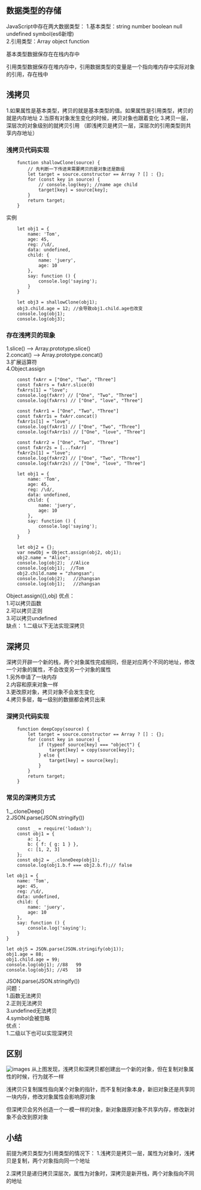 ## 数据类型的存储
JavaScript中存在两大数据类型：
1.基本类型：string  number  boolean  null   undefined   symbol(es6新增)     
2.引用类型：Array   object  function   

基本类型数据保存在在栈内存中

引用类型数据保存在堆内存中，引用数据类型的变量是一个指向堆内存中实际对象的引用，存在栈中
## 浅拷贝
1.如果属性是基本类型，拷贝的就是基本类型的值。如果属性是引用类型，拷贝的就是内存地址
2.当原有对象发生变化的时候，拷贝对象也跟着变化
3.拷贝一层，深层次的对象级别的就拷贝引用
（即浅拷贝是拷贝一层，深层次的引用类型则共享内存地址）
### 浅拷贝代码实现
```
    function shallowClone(source) {
        // 先判断一下传进来需要拷贝的是对象还是数组
        let target = source.constructor == Array ? [] : {};
        for (const key in source) {
            // console.log(key); //name age child
            target[key] = source[key];
        }
        return target;
    }
```
实例
```
    let obj1 = {
        name: 'Tom',
        age: 45,
        reg: /\d/,
        data: undefined,
        child: {
            name: 'juery',
            age: 10
        },
        say: function () {
            console.log('saying');
        }
    }

    let obj3 = shallowClone(obj1);
    obj3.child.age = 12; //会导致obj1.child.age也改变 
    console.log(obj1);
    console.log(obj3);
```
### 存在浅拷贝的现象
1.slice()   -->    Array.prototype.slice()   
2.concat()  -->    Array.prototype.concat()    
3.扩展运算符      
4.Object.assign      
``` 
    const fxArr = ["One", "Two", "Three"]
    const fxArrs = fxArr.slice(0)
    fxArrs[1] = "love";
    console.log(fxArr) // ["One", "Two", "Three"]
    console.log(fxArrs) // ["One", "love", "Three"]

    const fxArr1 = ["One", "Two", "Three"]
    const fxArr1s = fxArr.concat()
    fxArr1s[1] = "love";
    console.log(fxArr1) // ["One", "Two", "Three"]
    console.log(fxArr1s) // ["One", "love", "Three"] 

    const fxArr2 = ["One", "Two", "Three"]
    const fxArr2s = [...fxArr]
    fxArr2s[1] = "love";
    console.log(fxArr2) // ["One", "Two", "Three"]
    console.log(fxArr2s) // ["One", "love", "Three"]

    let obj1 = {
        name: 'Tom',
        age: 45,
        reg: /\d/,
        data: undefined,
        child: {
            name: 'juery',
            age: 10
        },
        say: function () {
            console.log('saying');
        }
    }

    let obj2 = {};
    var newObj = Object.assign(obj2, obj1);
    obj2.name = "Alice";
    console.log(obj2);  //Alice
    console.log(obj1);  //Tom
    obj2.child.name = "zhangsan";
    console.log(obj2);   //zhangsan
    console.log(obj1);   //zhangsan
```
 Object.assign({},obj)
优点：   
    1.可以拷贝函数   
    2.可以拷贝正则   
    3.可以拷贝undefined   
缺点：
    1.二级以下无法实现深拷贝   
## 深拷贝
深拷贝开辟一个新的栈，两个对象属性完成相同，但是对应两个不同的地址，修改一个对象的属性，不会改变另一个对象的属性   
    1.另外申请了一块内存   
    2.内容和原来对象一样   
    3.更改原对象，拷贝对象不会发生变化   
    4.拷贝多层，每一级别的数据都会拷贝出来   
### 深拷贝代码实现
```
    function deepCopy(source) {
        let target = source.constructor == Array ? [] : {};
        for (const key in source) {
            if (typeof source[key] === "object") {
                target[key] = copy(source[key]);
            } else {
                target[key] = source[key];
            }
        }
        return target;
    }
```
### 常见的深拷贝方式
1._.cloneDeep()   
2.JSON.parse(JSON.stringify())   
```
    const _ = require('lodash');
    const obj1 = {
        a: 1,
        b: { f: { g: 1 } },
        c: [1, 2, 3]
    };
    const obj2 = _.cloneDeep(obj1);
    console.log(obj1.b.f === obj2.b.f);// false
```
```
let obj1 = {
    name: 'Tom',
    age: 45,
    reg: /\d/,
    data: undefined,
    child: {
        name: 'juery',
        age: 10
    },
    say: function () {
        console.log('saying');
    }
}

let obj5 = JSON.parse(JSON.stringify(obj1));
obj1.age = 88;
obj1.child.age = 99;
console.log(obj1); //88   99
console.log(obj5); //45   10
```
JSON.parse(JSON.stringify())    
问题：  
    1.函数无法拷贝   
    2.正则无法拷贝     
    3.undefined无法拷贝    
    4.symbol会被忽略   
优点：   
    1.二级以下也可以实现深拷贝   
## 区别
![images](../images/深拷贝和浅拷贝.png)
从上图发现，浅拷贝和深拷贝都创建出一个新的对象，但在复制对象属性的时候，行为就不一样   

浅拷贝只复制属性指向某个对象的指针，而不复制对象本身，新旧对象还是共享同一块内存，修改对象属性会影响原对象  

但深拷贝会另外创造一个一模一样的对象，新对象跟原对象不共享内存，修改新对象不会改到原对象 
## 小结
前提为拷贝类型为引用类型的情况下：
1.浅拷贝是拷贝一层，属性为对象时，浅拷贝是复制，两个对象指向同一个地址

2.深拷贝是递归拷贝深层次，属性为对象时，深拷贝是新开栈，两个对象指向不同的地址